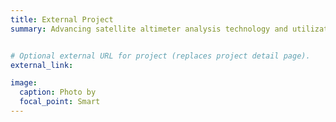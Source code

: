 ```yaml
---
title: External Project
summary: Advancing satellite altimeter analysis technology and utilization


# Optional external URL for project (replaces project detail page).
external_link: 

image:
  caption: Photo by 
  focal_point: Smart
---
```


